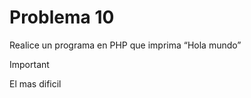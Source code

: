 # **Problema 10**
Realice un programa en PHP que imprima “Hola mundo”

> [!IMPORTANT]
> El mas dificil